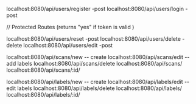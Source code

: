 localhost:8080/api/users/register -post
localhost:8080/api/users/login -post

// Protected Routes (returns "yes" if token is valid )

localhost:8080/api/users/reset -post
localhost:8080/api/users/delete -delete
localhost:8080/api/users/edit -post

localhost:8080/api/scans/new -- create
localhost:8080/api/scans/edit -- add labels
localhost:8080/api/scans/delete
localhost:8080/api/scans/
localhost:8080/api/scans/:id/

localhost:8080/api/labels/new -- create
localhost:8080/api/labels/edit -- edit labels
localhost:8080/api/labels/delete
localhost:8080/api/labels/
localhost:8080/api/labels/:id/
